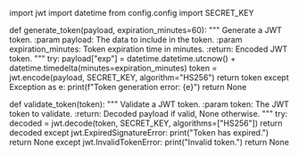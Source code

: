 import jwt
import datetime
from config.config import SECRET_KEY

def generate_token(payload, expiration_minutes=60):
    """
    Generate a JWT token.
    :param payload: The data to include in the token.
    :param expiration_minutes: Token expiration time in minutes.
    :return: Encoded JWT token.
    """
    try:
        payload["exp"] = datetime.datetime.utcnow() + datetime.timedelta(minutes=expiration_minutes)
        token = jwt.encode(payload, SECRET_KEY, algorithm="HS256")
        return token
    except Exception as e:
        print(f"Token generation error: {e}")
        return None

def validate_token(token):
    """
    Validate a JWT token.
    :param token: The JWT token to validate.
    :return: Decoded payload if valid, None otherwise.
    """
    try:
        decoded = jwt.decode(token, SECRET_KEY, algorithms=["HS256"])
        return decoded
    except jwt.ExpiredSignatureError:
        print("Token has expired.")
        return None
    except jwt.InvalidTokenError:
        print("Invalid token.")
        return None
